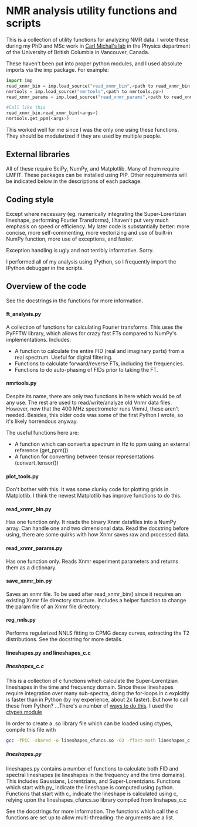 # NMR analysis utility functions and scripts

This is a collection of utility functions for analyzing NMR data. I wrote these during my PhD and MSc work in [Carl Michal's lab](https://www.phas.ubc.ca/~michal/) in the Physics department of the University of British Columbia in Vancouver, Canada.

These haven't been put into proper python modules, and I used absolute imports via the imp package. For example:
```python
import imp
read_xnmr_bin = imp.load_source("read_xnmr_bin",<path to read_xnmr_bin.py>)
nmrtools = imp.load_source("nmrtools",<path to nmrtools.py>)
read_xnmr_params = imp.load_source("read_xnmr_params",<path to read_xnmr_params.py>)

#Call like this
read_xnmr_bin.read_xnmr_bin(<args>)
nmrtools.get_ppm(<args>)
```
This worked well for me since I was the only one using these functions. They should be modularized if they are used by multiple people.

## External libraries
All of these require SciPy, NumPy, and Matplotlib. Many of them require LMFIT. These packages can be installed using PIP. Other requirements will be indicated below in the descriptions of each package.

## Coding style
Except where necessary (eg. numerically integrating the Super-Lorentzian lineshape, performing Fourier Transforms), I haven't put very much emphasis on speed or efficiency. My later code is substantially better: more concise, more self-commenting, more vectorizing and use of built-in NumPy function, more use of exceptions, and faster.

Exception handling is ugly and not terribly informative. Sorry.

I performed all of my analysis using IPython, so I frequently import the IPython debugger in the scripts.

## Overview of the code
See the docstrings in the functions for more information.

#### ft_analysis.py
A collection of functions for calculating Fourier transforms. This uses the PyFFTW library, which allows for crazy fast FTs compared to NumPy's implementations. Includes:
  * A function to calculate the entire FID (real and imaginary parts) from a real spectrum. Useful for digital filtering.
  * Functions to calculate forward/reverse FTs, including the frequencies.
  * Functions to do auto-phasing of FIDs prior to taking the FT.

#### nmrtools.py
Despite its name, there are only two functions in here which would be of any use. The rest are used to read/write/analyze old Vnmr data files. However, now that the 400 MHz spectrometer runs VnmrJ, these aren't needed. Besides, this older code was some of the first Python I wrote, so it's likely horrendous anyway.

The useful functions here are:
  * A function which can convert a spectrum in Hz to ppm using an external reference (get_ppm())
  * A function for converting between tensor representations (convert_tensor())

#### plot_tools.py
Don't bother with this. It was some clunky code for plotting grids in Matplotlib. I think the newest Matplotlib has improve functions to do this.

#### read_xnmr_bin.py
Has one function only. It reads the binary Xnmr datafiles into a NumPy array. Can handle one and two dimensional data. Read the docstring before using, there are some quirks with how Xnmr saves raw and processed data.

#### read_xnmr_params.py
Has one function only. Reads Xnmr experiment parameters and returns them as a dictionary.

#### save_xnmr_bin.py
Saves an xnmr file. To be used after read_xnmr_bin() since it requires an existing Xnmr file directory structure. Includes a helper function to change the param file of an Xnmr file directory.

#### reg_nnls.py
Performs regularized NNLS fitting to CPMG decay curves, extracting the T2 distributions. See the docstring for more details.

#### lineshapes.py and lineshapes_c.c

##### lineshapes_c.c
This is a collection of c functions which calculate the Super-Lorentzian lineshapes in the time and frequency domain. Since these lineshapes require integration over many sub-spectra, doing the for-loops in c explcitly is faster than in Python (by my experience, about 2x faster). But how to call these from Python? ...There's a number of [ways to do this](https://www.scipy-lectures.org/advanced/interfacing_with_c/interfacing_with_c.html). I used the [ctypes module](https://www.scipy-lectures.org/advanced/interfacing_with_c/interfacing_with_c.html#id3)

In order to create a .so library file which can be loaded using ctypes, compile this file with
```bash
gcc -fPIC -shared -o lineshapes_cfuncs.so -O3 -ffast-math lineshapes_c.c
```

##### lineshapes.py
lineshapes.py contains a number of functions to calculate both FID and spectral lineshapes (ie lineshapes in the frequency and the time domains). This includes Gaussians, Lorentzians, and Super-Lorentzians. Functions which start with py_ indicate the lineshape is computed using python. Functions that start with c_ indicate the lineshape is calculated using c, relying upon the lineshapes_cfuncs.so library compiled from linshapes_c.c

See the docstrings for more information. The functions which call the c functions are set up to allow multi-threading: the arguments are a list.
